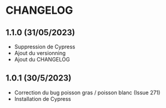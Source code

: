
# CHANGELOG

## 1.1.0 (31/05/2023)

* Suppression de Cypress
* Ajout du versionning
* Ajout du CHANGELOG

## 1.0.1 (30/5/2023)

* Correction du bug poisson gras / poisson blanc (Issue 271)
* Installation de Cypress
